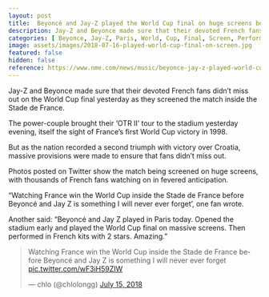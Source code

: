 ```yaml
---
layout: post
title:  Beyoncé and Jay-Z played the World Cup final on huge screens before Paris show
description: Jay-Z and Beyonce made sure that their devoted French fans didn't miss out on the World Cup final yesterday
categories: [ Beyonce, Jay-Z, Paris, World, Cup, Final, Screen, Performance ]
image: assets/images/2018-07-16-played-world-cup-final-on-screen.jpg
featured: false
hidden: false
reference: https://www.nme.com/news/music/beyonce-jay-z-played-world-cup-final-huge-paris-show-2354851
---
```

Jay-Z and Beyonce made sure that their devoted French fans didn’t miss out on the World Cup final yesterday as they screened the match inside the Stade de France.

The power-couple brought their ‘OTR II’ tour to the stadium yesterday evening, itself the sight of France’s first World Cup victory in 1998.

But as the nation recorded a second triumph with victory over Croatia, massive provisions were made to ensure that fans didn’t miss out.

Photos posted on Twitter show the match being screened on huge screens, with thousands of French fans watching on in fevered anticipation.

“Watching France win the World Cup inside the Stade de France before Beyoncé and Jay Z is something I will never ever forget’, one fan wrote.

Another said: “Beyoncé and Jay Z played in Paris today. Opened the stadium early and played the World Cup final on massive screens. Then performed in French kits with 2 stars. Amazing.”

<blockquote class="twitter-tweet" data-lang="en"><p lang="en" dir="ltr">Watching France win the World Cup inside the Stade de France before Beyoncé and Jay Z is something I will never ever forget <a href="https://t.co/wF3iH59ZIW">pic.twitter.com/wF3iH59ZIW</a></p>&mdash; chlo (@chlolongg) <a href="https://twitter.com/chlolongg/status/1018544600221396992?ref_src=twsrc%5Etfw">July 15, 2018</a></blockquote> <script async src="https://platform.twitter.com/widgets.js" charset="utf-8"></script> 
